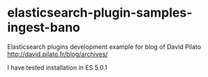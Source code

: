 # elasticsearch-plugin-samples-ingest-bano
Elasticsearch plugins development example for blog of David Pilato http://david.pilato.fr/blog/archives/

I have tested installation in ES 5.0.1
